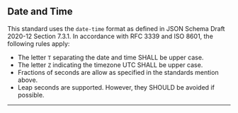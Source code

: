 ## Date and Time

This standard uses the `date-time` format as defined in JSON Schema Draft 2020-12 Section 7.3.1.
In accordance with RFC 3339 and ISO 8601, the following rules apply:

- The letter `T` separating the date and time SHALL be upper case.
- The letter `Z` indicating the timezone UTC SHALL be upper case.
- Fractions of seconds are allow as specified in the standards mention above.
- Leap seconds are supported. However, they SHOULD be avoided if possible.

-------
